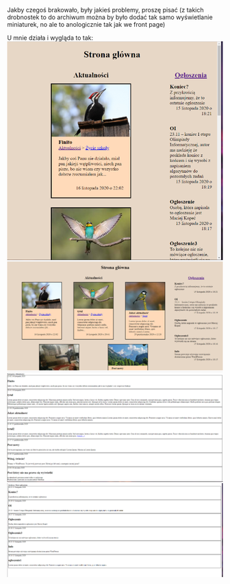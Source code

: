 Jakby czegoś brakowało, były jakieś problemy, proszę pisać
(z takich drobnostek to do archiwum można by było dodać tak samo wyświetlanie miniaturek, no ale to anologicznie tak jak we front page)

U mnie działa i wygląda to tak:
![little](img/mobile.png)
![bigger](img/bigger.png)
![archiwa1](img/archiwa2.png)
![archiwa2](img/archiwa.png)
